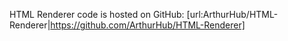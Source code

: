 HTML Renderer code is hosted on GitHub: [url:ArthurHub/HTML-Renderer|https://github.com/ArthurHub/HTML-Renderer]